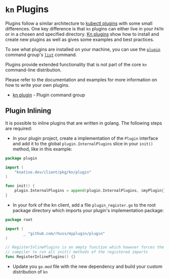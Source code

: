 # `kn` Plugins

Plugins follow a similar architecture to
[kubectl plugins](https://kubernetes.io/docs/tasks/extend-kubectl/kubectl-plugins/)
with some small differences. One key difference is that `kn` plugins can either
live in your `PATH` or in a chosen and specified directory.
[Kn plugins](https://github.com/knative/client/tree/main/docs/cmd/kn_plugin.md)
show how to install and create new plugins as well as gives some examples and
best practices.

To see what plugins are installed on your machine, you can use the
[`plugin`](https://github.com/knative/client/tree/main/docs/cmd/kn_plugin.md)
command group's
[`list`](https://github.com/knative/client/tree/main/docs/cmd/kn_plugin_list.md)
command.

Plugins provide extended functionality that is not part of the core `kn`
command-line distribution.

Please refer to the documentation and examples for more information on how to
write your own plugins.

- [kn plugin](../cmd/kn_plugin.md) - Plugin command group


## Plugin Inlining

It is possible to inline plugins that are written in golang.
The following steps are required:

* In your plugin project, create a implementation of the `Plugin` interface and add it to the global `plugin.InternalPlugins` slice in your `init()` method, like in this example:

```go
package plugin

import (
	"knative.dev/client/pkg/kn/plugin"
)

func init() {
	plugin.InternalPlugins = append(plugin.InternalPlugins, &myPlugin{})
}
```

* In your fork of the kn client, add a file `plugin_register.go` to the root package directory which imports your plugin's implementation package:

```go
package root

import (
        _ "github.com/rhuss/myplugin/plugin"
)

// RegisterInlinePlugins is an empty function which however forces the
// compiler to run all init() methods of the registered imports
func RegisterInlinePlugins() {}
```

* Update you `go.mod` file with the new dependency and build your custom distribution of `kn`

